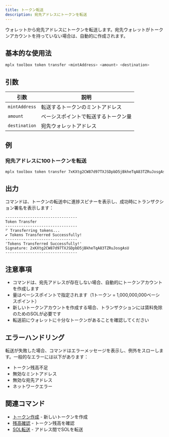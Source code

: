 ```yaml
---
title: トークン転送
description: 宛先アドレスにトークンを転送
---
```


ウォレットから宛先アドレスにトークンを転送します。宛先ウォレットがトークンアカウントを持っていない場合は、自動的に作成されます。

## 基本的な使用法

```bash
mplx toolbox token transfer <mintAddress> <amount> <destination>
```

## 引数

| 引数 | 説明 |
|----------|-------------|
| `mintAddress` | 転送するトークンのミントアドレス |
| `amount` | ベーシスポイントで転送するトークン量 |
| `destination` | 宛先ウォレットアドレス |

## 例

### 宛先アドレスに100トークンを転送

```bash
mplx toolbox token transfer 7xKXtg2CW87d97TXJSDpbD5jBkheTqA83TZRuJosgAsU 10000000000 9WzDXwBbmkg8ZTbNMqUxvQRAyrZzDsGYdLVL9zYtAWWM
```

## 出力

コマンドは、トークンの転送中に進捗スピナーを表示し、成功時にトランザクション署名を表示します：

```
--------------------------------
Token Transfer         
--------------------------------
⠋ Transferring tokens...
✔ Tokens Transferred Successfully!
--------------------------------
'Tokens Transferred Successfully!'
Signature: 2xKXtg2CW87d97TXJSDpbD5jBkheTqA83TZRuJosgAsU
--------------------------------
```

## 注意事項

- コマンドは、宛先アドレスが存在しない場合、自動的にトークンアカウントを作成します
- 量はベーシスポイントで指定されます（1トークン = 1,000,000,000ベーシスポイント）
- 新しいトークンアカウントを作成する場合、トランザクションには賃料免除のためのSOLが必要です
- 転送前にウォレットに十分なトークンがあることを確認してください

## エラーハンドリング

転送が失敗した場合、コマンドはエラーメッセージを表示し、例外をスローします。一般的なエラーには以下があります：

- トークン残高不足
- 無効なミントアドレス
- 無効な宛先アドレス
- ネットワークエラー

## 関連コマンド

- [トークン作成](/jp/cli/toolbox/token-create) - 新しいトークンを作成
- [残高確認](/jp/cli/toolbox/sol-balance) - トークン残高を確認
- [SOL転送](/jp/cli/toolbox/sol-transfer) - アドレス間でSOLを転送